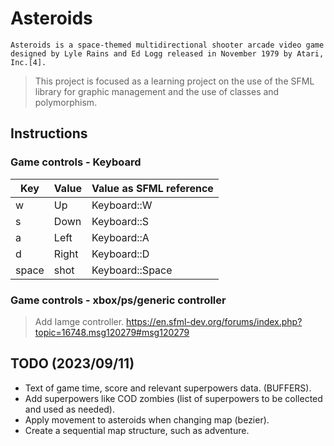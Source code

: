 # Asteroids

`Asteroids is a space-themed multidirectional shooter arcade video game designed by Lyle Rains and Ed Logg released in November 1979 by Atari, Inc.[4].`

> This project is focused as a learning project on the use of the SFML library for graphic management and the use of classes and polymorphism.

## Instructions
### Game controls - Keyboard

|  Key  | Value  | Value as SFML reference  |
|---|---|---|
| w  | Up  | Keyboard::W  |
| s  | Down  | Keyboard::S  |
| a  | Left  | Keyboard::A  |
| d  | Right  | Keyboard::D  |
| space  | shot  | Keyboard::Space  |

### Game controls - xbox/ps/generic controller

> Add Iamge controller. https://en.sfml-dev.org/forums/index.php?topic=16748.msg120279#msg120279

## TODO (2023/09/11)

- Text of game time, score and relevant superpowers data. (BUFFERS).
- Add superpowers like COD zombies (list of superpowers to be collected and used as needed).
- Apply movement to asteroids when changing map (bezier).
- Create a sequential map structure, such as adventure.
